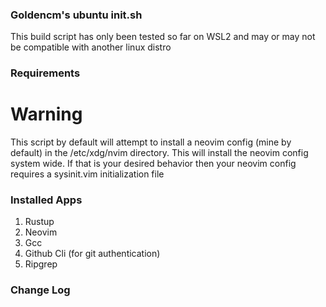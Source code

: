 ### Goldencm's ubuntu init.sh
This build script has only been tested so far on WSL2 and may
or may not be compatible with another linux distro

### Requirements

# Warning
This script by default will attempt to install a neovim config (mine by
default) in the /etc/xdg/nvim directory. This will install the neovim config
system wide. If that is your desired behavior then your neovim config requires
a sysinit.vim initialization file

### Installed Apps

1. Rustup
2. Neovim
3. Gcc
4. Github Cli (for git authentication)
5. Ripgrep


### Change Log

